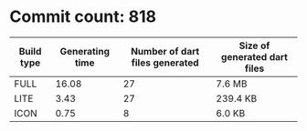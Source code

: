 # Commit count: 818
| Build type | Generating time | Number of dart files generated | Size of generated dart files |
|------------|-----------------|-------------------------------|------------------------------|
| FULL | 16.08 | 27 | 7.6 MB |
| LITE | 3.43 | 27 | 239.4 KB |
| ICON | 0.75 | 8 | 6.0 KB |
